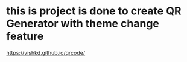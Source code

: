 # this is project is done to create QR Generator with theme change feature  
https://vishkd.github.io/qrcode/
